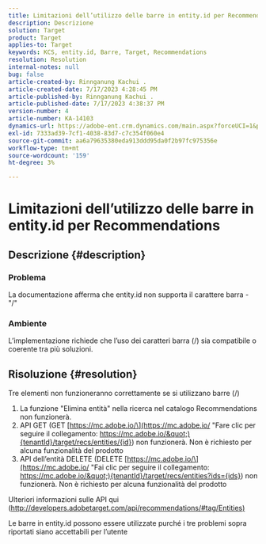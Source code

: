 ```yaml
---
title: Limitazioni dell’utilizzo delle barre in entity.id per Recommendations
description: Descrizione
solution: Target
product: Target
applies-to: Target
keywords: KCS, entity.id, Barre, Target, Recommendations
resolution: Resolution
internal-notes: null
bug: false
article-created-by: Rinnganung Kachui .
article-created-date: 7/17/2023 4:28:45 PM
article-published-by: Rinnganung Kachui .
article-published-date: 7/17/2023 4:38:37 PM
version-number: 4
article-number: KA-14103
dynamics-url: https://adobe-ent.crm.dynamics.com/main.aspx?forceUCI=1&pagetype=entityrecord&etn=knowledgearticle&id=42fde5fd-be24-ee11-9cbd-6045bd0065f9
exl-id: 7333ad39-7cf1-4038-83d7-c7c354f060e4
source-git-commit: aa6a79635380eda913ddd95da0f2b97fc975356e
workflow-type: tm+mt
source-wordcount: '159'
ht-degree: 3%

---
```


# Limitazioni dell’utilizzo delle barre in entity.id per Recommendations

## Descrizione {#description}




### Problema



La documentazione afferma che entity.id non supporta il carattere barra - &quot;/&quot;



### Ambiente



L’implementazione richiede che l’uso dei caratteri barra (/) sia compatibile o coerente tra più soluzioni.


## Risoluzione {#resolution}


Tre elementi non funzioneranno correttamente se si utilizzano barre (/)

1. La funzione &quot;Elimina entità&quot; nella ricerca nel catalogo Recommendations non funzionerà.
2. API GET (GET [https://mc.adobe.io/\](https://mc.adobe.io/ &quot;Fare clic per seguire il collegamento: https://mc.adobe.io/&quot;){tenantId}/target/recs/entities/{id}) non funzionerà. Non è richiesto per alcuna funzionalità del prodotto
3. API dell’entità DELETE (DELETE [https://mc.adobe.io/\](https://mc.adobe.io/ &quot;Fai clic per seguire il collegamento: https://mc.adobe.io/&quot;){tenantId}/target/recs/entities?ids={ids}) non funzionerà. Non è richiesto per alcuna funzionalità del prodotto


Ulteriori informazioni sulle API qui ([http://developers.adobetarget.com/api/recommendations/#tag/Entities)](http://developers.adobetarget.com/api/recommendations/#tag/Entities%29 "Fare clic per seguire il collegamento: http://developers.adobetarget.com/api/recommendations/#tag/Entities)")

Le barre in entity.id possono essere utilizzate purché i tre problemi sopra riportati siano accettabili per l’utente
